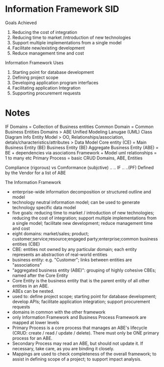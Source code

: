 # Information Framework SID

Goals Achieved
1. Reducing the cost of integration
2. Reducing time to market /introduction of new technologies
3. Support multiple implementations from a single model
4. Facilitate new/existing development
5. Reduce management time and cost

Information Framework Uses
1. Starting point for database development
2. Defining project scope
3. Developing application program interfaces
4. Facilitating application Integration
5. Supporting procurement requests

Notes
=====
IF Domains = Collection of Business entities
Common Domain = Common Business Entities
Domains > ABE 
Unified Modeling Lanugae (UML) Class Diagram
Info Entity Model > OO, Relationships/association, detals/characteristics/attributes > Data Model 
Core entity (CE) = Main Business Entity (BE)
Business Entity (BE)
Aggregate Business Entity (ABE) = BE + dependencies via asociations
Framework + Model
uml relationships = 1 to many etc
Primary Process = basic CRUD
Domains, ABE, Entities

Compliance (rigorous) vs  Comformance (subjctive) 
.. .. IF .. ..(PF)
Defined by the Vendor for a list of ABE

The Information Framework
- enterprise-wide information decomposition or structured outline and model
- technology neutral information model; can be used to generate technology specific data model
- five goals: reducing time to market / introduction of new technologies; reducing the cost of integration; support multiple implementations from a single model; facilitate new development; reduce management time and cost
- eight domains: market/sales; product; customer;service;resource;engaged party;enterprise;common business entities (CBE)
- CBE: entities not owned by any particular domain; each entity represents an abstraction of real-world entities
- business entity: e.g. "Customer"; links between entities are "associations"
- "aggregated business entity (ABE)": grouping of highly cohesive CBEs; named after the Core Entity
- Core Entity is the business entity that is the parent entity of all other entities in an ABE.
- ABEs can be nested.
- used to: define project scope; starting point for database development; develop APIs; facilitate application integration; support procurement requests
- domains in common with the other framework
- only Information Framework and Business Process Framework are mapped at lower levels
- Primary Process is a core process that manages an ABE's lifecycle (CRUD: create / read / update / delete). There must only be ONE primary process for an ABE.
- Secondary Process may read an ABE, but should not update it. If necessary, take care, as you are binding it closely.
- Mappings are used to check completeness of the overall framework; to assist in defining scope of a project; to support impact analysis.
